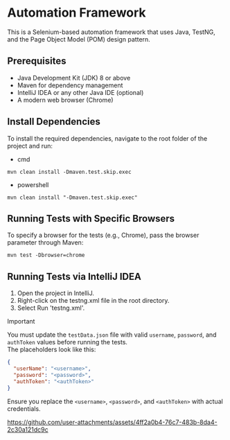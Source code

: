 # Automation Framework

This is a Selenium-based automation framework that uses Java, TestNG, and the Page Object Model (POM) design pattern.

## Prerequisites

- Java Development Kit (JDK) 8 or above
- Maven for dependency management
- IntelliJ IDEA or any other Java IDE (optional)
- A modern web browser (Chrome)

## Install Dependencies

To install the required dependencies, navigate to the root folder of the project and run:

- cmd
```pwsh
mvn clean install -Dmaven.test.skip.exec
```

- powershell
```pwsh
mvn clean install "-Dmaven.test.skip.exec"
```


## Running Tests with Specific Browsers
To specify a browser for the tests (e.g., Chrome), pass the browser parameter through Maven:

```pwsh
mvn test -Dbrowser=chrome
```

## Running Tests via IntelliJ IDEA
1. Open the project in IntelliJ.
2. Right-click on the testng.xml file in the root directory.
3. Select Run 'testng.xml'.

> [!IMPORTANT]  
> You must update the `testData.json` file with valid `username`, `password`, and `authToken` values before running the tests.  
> The placeholders look like this:
> 
> ```json
> {
>   "userName": "<username>",
>   "password": "<password>",
>   "authToken": "<authToken>"
> }
> ```
> Ensure you replace the `<username>`, `<password>`, and `<authToken>` with actual credentials.





https://github.com/user-attachments/assets/4ff2a0b4-76c7-483b-8da4-2c30a121dc9c





